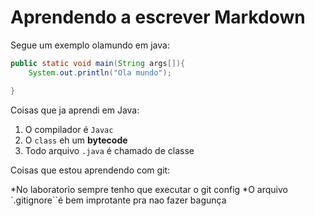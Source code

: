 # Aprendendo a escrever Markdown

Segue um exemplo olamundo em java:


```java
public static void main(String args[]){
	System.out.println("Ola mundo");

}
```

Coisas que ja aprendi em Java:

1. O compilador é `Javac`
1. O `class` eh um **bytecode**
1. Todo arquivo `.java` é chamado de classe

Coisas que estou aprendendo com git:

*No laboratorio sempre tenho que executar o git config
*O arquivo `.gitignore``é bem improtante pra nao fazer bagunça
